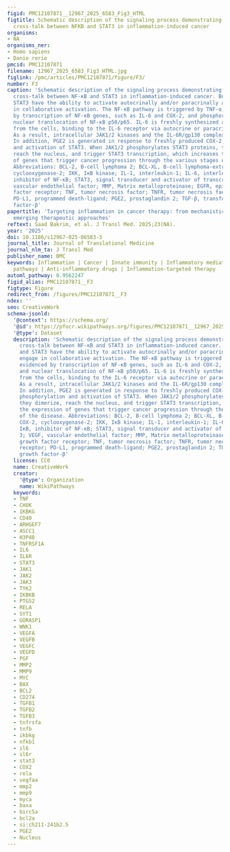```yaml
---
figid: PMC12107871__12967_2025_6583_Fig3_HTML
figtitle: Schematic description of the signaling process demonstrating the intricate
  cross-talk between NFKB and STAT3 in inflammation-induced cancer
organisms:
- NA
organisms_ner:
- Homo sapiens
- Danio rerio
pmcid: PMC12107871
filename: 12967_2025_6583_Fig3_HTML.jpg
figlink: /pmc/articles/PMC12107871/figure/F3/
number: F3
caption: 'Schematic description of the signaling process demonstrating the intricate
  cross-talk between NF-κB and STAT3 in inflammation-induced cancer. Both NF-κB and
  STAT3 have the ability to activate autocrinally and/or paracrinally and to engage
  in collaborative activation. The NF-κB pathway is triggered by TNF-α, as evidenced
  by transcription of NF-κB genes, such as IL-6 and COX-2, and phosphorylation and
  nuclear translocation of NF-κB p50/p65. IL-6 is freshly synthesized and released
  from the cells, binding to the IL-6 receptor via autocrine or paracrine pathways.
  As a result, intracellular JAK1/2 kinases and the IL-6R/gp130 complex are activated.
  In addition, PGE2 is generated in response to freshly produced COX-2, causing phosphorylation
  and activation of STAT3. When JAK1/2 phosphorylates STAT3 proteins, they dimerize,
  reach the nucleus, and trigger STAT3 transcription, which increases the expression
  of genes that trigger cancer progression through the various stages of the disease.
  Abbreviations: BCL-2, B-cell lymphoma 2; BCL-XL, B-cell lymphoma-extra-large; COX-2,
  cyclooxygenase-2; IKK, IκB kinase; IL-1, interleukin-1; IL-6, interleukin-6; IκB,
  inhibitor of NF-κB; STAT3, signal transducer and activator of transcription 3; VEGF,
  vascular endothelial factor; MMP, Matrix metalloproteinase; EGFR, epidermal growth
  factor receptor; TNF, tumor necrosis factor; TNFR, tumor necrosis factor receptor;
  PD-L1, programmed death-ligand; PGE2, prostaglandin 2; TGF-β, transforming growth
  factor-β'
papertitle: 'Targeting inflammation in cancer therapy: from mechanistic insights to
  emerging therapeutic approaches'
reftext: Saad Bakrim, et al. J Transl Med. 2025;23(NA).
year: '2025'
doi: 10.1186/s12967-025-06583-3
journal_title: Journal of Translational Medicine
journal_nlm_ta: J Transl Med
publisher_name: BMC
keywords: Inflammation | Cancer | Innate immunity | Inflammatory mediators | Signaling
  pathways | Anti-inflammatory drugs | Inflammation-targeted therapy
automl_pathway: 0.9562247
figid_alias: PMC12107871__F3
figtype: Figure
redirect_from: /figures/PMC12107871__F3
ndex: ''
seo: CreativeWork
schema-jsonld:
  '@context': https://schema.org/
  '@id': https://pfocr.wikipathways.org/figures/PMC12107871__12967_2025_6583_Fig3_HTML.html
  '@type': Dataset
  description: 'Schematic description of the signaling process demonstrating the intricate
    cross-talk between NF-κB and STAT3 in inflammation-induced cancer. Both NF-κB
    and STAT3 have the ability to activate autocrinally and/or paracrinally and to
    engage in collaborative activation. The NF-κB pathway is triggered by TNF-α, as
    evidenced by transcription of NF-κB genes, such as IL-6 and COX-2, and phosphorylation
    and nuclear translocation of NF-κB p50/p65. IL-6 is freshly synthesized and released
    from the cells, binding to the IL-6 receptor via autocrine or paracrine pathways.
    As a result, intracellular JAK1/2 kinases and the IL-6R/gp130 complex are activated.
    In addition, PGE2 is generated in response to freshly produced COX-2, causing
    phosphorylation and activation of STAT3. When JAK1/2 phosphorylates STAT3 proteins,
    they dimerize, reach the nucleus, and trigger STAT3 transcription, which increases
    the expression of genes that trigger cancer progression through the various stages
    of the disease. Abbreviations: BCL-2, B-cell lymphoma 2; BCL-XL, B-cell lymphoma-extra-large;
    COX-2, cyclooxygenase-2; IKK, IκB kinase; IL-1, interleukin-1; IL-6, interleukin-6;
    IκB, inhibitor of NF-κB; STAT3, signal transducer and activator of transcription
    3; VEGF, vascular endothelial factor; MMP, Matrix metalloproteinase; EGFR, epidermal
    growth factor receptor; TNF, tumor necrosis factor; TNFR, tumor necrosis factor
    receptor; PD-L1, programmed death-ligand; PGE2, prostaglandin 2; TGF-β, transforming
    growth factor-β'
  license: CC0
  name: CreativeWork
  creator:
    '@type': Organization
    name: WikiPathways
  keywords:
  - TNF
  - CHUK
  - IKBKG
  - CD40
  - ARHGEF7
  - ASCC1
  - H3P40
  - TNFRSF1A
  - IL6
  - IL6R
  - STAT3
  - JAK1
  - JAK2
  - JAK3
  - TYK2
  - IKBKB
  - PTGS2
  - RELA
  - SYT1
  - GORASP1
  - WNK1
  - VEGFA
  - VEGFB
  - VEGFC
  - VEGFD
  - PGF
  - MMP2
  - MMP9
  - MYC
  - BAX
  - BCL2
  - CD274
  - TGFB1
  - TGFB2
  - TGFB3
  - tnfrsfa
  - tnfb
  - ikbkg
  - nfkb1
  - il6
  - il6r
  - stat3
  - COX2
  - rela
  - vegfaa
  - mmp2
  - mmp9
  - myca
  - baxa
  - birc5a
  - bcl2a
  - si:ch211-241b2.5
  - PGE2
  - Nucleus
---
```


